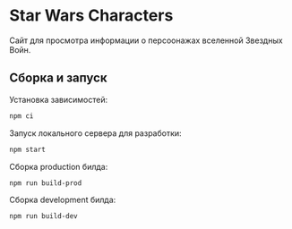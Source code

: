 # Star Wars Characters

Сайт для просмотра информации о персоонажах вселенной Звездных Войн.

## Сборка и запуск

Установка зависимостей:

```sh
npm ci
```

Запуск локального сервера для разработки:

```sh
npm start
```

Сборка production билда:

```sh
npm run build-prod
```

Сборка development билда:

```sh
npm run build-dev
```
